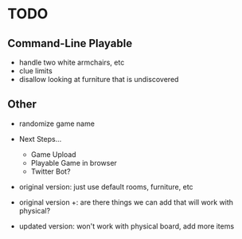 # TODO

## Command-Line Playable

- handle two white armchairs, etc
- clue limits
- disallow looking at furniture that is undiscovered

## Other

- randomize game name

- Next Steps...
  - Game Upload
  - Playable Game in browser
  - Twitter Bot?

- original version: just use default rooms, furniture, etc
- original version +: are there things we can add that will work with physical?
- updated version: won't work with physical board, add more items
